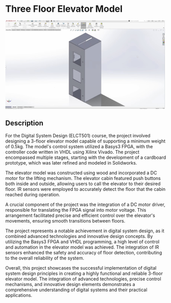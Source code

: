 # Three Floor Elevator Model
<img src="model.PNG" alt="description" width="500"/>

## Description
For the Digital System Design (ELCT501) course, the project involved designing a 3-floor elevator model capable of supporting a minimum weight of 0.5kg. The model's control system utilized a Basys3 FPGA, with the controller code written in VHDL using Xilinx Vivado. The project encompassed multiple stages, starting with the development of a cardboard prototype, which was later refined and modeled in Solidworks. 

The elevator model was constructed using wood and incorporated a DC motor for the lifting mechanism. The elevator cabin featured push buttons both inside and outside, allowing users to call the elevator to their desired floor. IR sensors were employed to accurately detect the floor that the cabin reached during operation.

A crucial component of the project was the integration of a DC motor driver, responsible for translating the FPGA signal into motor voltage. This arrangement facilitated precise and efficient control over the elevator's movements, ensuring smooth transitions between floors.

The project represents a notable achievement in digital system design, as it combined advanced technologies and innovative design concepts. By utilizing the Basys3 FPGA and VHDL programming, a high level of control and automation in the elevator model was achieved. The integration of IR sensors enhanced the safety and accuracy of floor detection, contributing to the overall reliability of the system.

Overall, this project showcases the successful implementation of digital system design principles in creating a highly functional and reliable 3-floor elevator model. The integration of advanced technologies, precise control mechanisms, and innovative design elements demonstrates a comprehensive understanding of digital systems and their practical applications.

